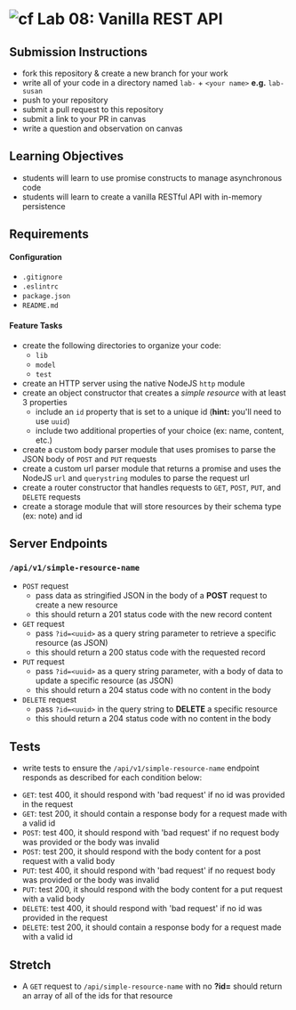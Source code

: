 ![cf](https://i.imgur.com/7v5ASc8.png) Lab 08: Vanilla REST API
======

## Submission Instructions
  * fork this repository & create a new branch for your work
  * write all of your code in a directory named `lab-` + `<your name>` **e.g.** `lab-susan`
  * push to your repository
  * submit a pull request to this repository
  * submit a link to your PR in canvas
  * write a question and observation on canvas

## Learning Objectives
* students will learn to use promise constructs to manage asynchronous code
* students will learn to create a vanilla RESTful API with in-memory persistence

## Requirements
#### Configuration
  * `.gitignore`
  * `.eslintrc`
  * `package.json`
  * `README.md`

#### Feature Tasks
* create the following directories to organize your code:
  * `lib`
  * `model`
  * `test`
* create an HTTP server using the native NodeJS `http` module
* create an object constructor that creates a _simple resource_ with at least 3 properties
  * include an `id` property that is set to a unique id (**hint:** you'll need to use `uuid`)
  * include two additional properties of your choice (ex: name, content, etc.)
* create a custom body parser module that uses promises to parse the JSON body of `POST` and `PUT` requests
* create a custom url parser module that returns a promise and uses the NodeJS `url` and `querystring` modules to parse the request url
* create a router constructor that handles requests to `GET`, `POST`, `PUT`, and `DELETE` requests
* create a storage module that will store resources by their schema type (ex: note) and id

## Server Endpoints
### `/api/v1/simple-resource-name`
* `POST` request
    * pass data as stringified JSON in the body of a **POST** request to create a new resource
    * this should return a 201 status code with the new record content
* `GET` request
    * pass `?id=<uuid>` as a query string parameter to retrieve a specific resource (as JSON)
    * this should return a 200 status code with the requested record
* `PUT` request
    * pass `?id=<uuid>` as a query string parameter, with a body of data to update a specific resource (as JSON)
    * this should return a 204 status code with no content in the body
* `DELETE` request
    * pass `?id=<uuid>` in the query string to **DELETE** a specific resource
    * this should return a 204 status code with no content in the body

## Tests
<!-- * write a test to ensure that your api returns a status code of 404 for routes that have not been registered -->
* write tests to ensure the `/api/v1/simple-resource-name` endpoint responds as described for each condition below:
 <!-- * `GET`: test 404, it should respond with 'not found' for valid requests made with an id that was not found -->
 * `GET`: test 400, it should respond with 'bad request' if no id was provided in the request
 * `GET`: test 200, it should contain a response body for a request made with a valid id
 * `POST`: test 400, it should respond with 'bad request' if no request body was provided or the body was invalid
 * `POST`: test 200, it should respond with the body content for a post request with a valid body
 * `PUT`: test 400, it should respond with 'bad request' if no request body was provided or the body was invalid
 * `PUT`: test 200, it should respond with the body content for a put request with a valid body
 * `DELETE`: test 400, it should respond with 'bad request' if no id was provided in the request
 * `DELETE`: test 200, it should contain a response body for a request made with a valid id

## Stretch
* A `GET` request to `/api/simple-resource-name` with no **?id=** should return an array of all of the ids for that resource
